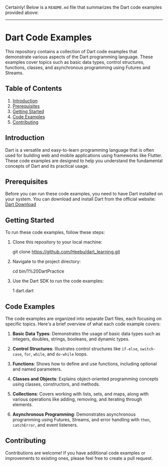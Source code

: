 Certainly! Below is a `README.md` file that summarizes the Dart code examples provided above:

---

# Dart Code Examples

This repository contains a collection of Dart code examples that demonstrate various aspects of the Dart programming language. These examples cover topics such as basic data types, control structures, functions, classes, and asynchronous programming using Futures and Streams.

## Table of Contents

1. [Introduction](#introduction)
2. [Prerequisites](#prerequisites)
3. [Getting Started](#getting-started)
4. [Code Examples](#code-examples)
5. [Contributing](#contributing)


## Introduction

Dart is a versatile and easy-to-learn programming language that is often used for building web and mobile applications using frameworks like Flutter. These code examples are designed to help you understand the fundamental concepts of Dart and its practical usage.

## Prerequisites

Before you can run these code examples, you need to have Dart installed on your system. You can download and install Dart from the official website: [Dart Download](https://dart.dev/get-dart)

## Getting Started

To run these code examples, follow these steps:

1. Clone this repository to your local machine:

   git clone https://github.com/Heebu/dart_learning.git

2. Navigate to the project directory:

    cd bin/1%20DartPractice

3. Use the Dart SDK to run the code examples:

   1 dart.dart


 
## Code Examples

The code examples are organized into separate Dart files, each focusing on specific topics. Here's a brief overview of what each code example covers:

1. **Basic Data Types**: Demonstrates the usage of basic data types such as integers, doubles, strings, booleans, and dynamic types.

2. **Control Structures**: Illustrates control structures like `if-else`, `switch-case`, `for`, `while`, and `do-while` loops.

3. **Functions**: Shows how to define and use functions, including optional and named parameters.

4. **Classes and Objects**: Explains object-oriented programming concepts using classes, constructors, and methods.

5. **Collections**: Covers working with lists, sets, and maps, along with various operations like adding, removing, and iterating through elements.

6. **Asynchronous Programming**: Demonstrates asynchronous programming using Futures, Streams, and error handling with `then`, `catchError`, and event listeners.

## Contributing
Contributions are welcome! If you have additional code examples or improvements to existing ones, please feel free to create a pull request.

